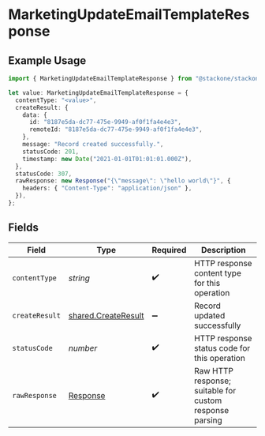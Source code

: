 # MarketingUpdateEmailTemplateResponse

## Example Usage

```typescript
import { MarketingUpdateEmailTemplateResponse } from "@stackone/stackone-client-ts/sdk/models/operations";

let value: MarketingUpdateEmailTemplateResponse = {
  contentType: "<value>",
  createResult: {
    data: {
      id: "8187e5da-dc77-475e-9949-af0f1fa4e4e3",
      remoteId: "8187e5da-dc77-475e-9949-af0f1fa4e4e3",
    },
    message: "Record created successfully.",
    statusCode: 201,
    timestamp: new Date("2021-01-01T01:01:01.000Z"),
  },
  statusCode: 307,
  rawResponse: new Response("{\"message\": \"hello world\"}", {
    headers: { "Content-Type": "application/json" },
  }),
};
```

## Fields

| Field                                                                 | Type                                                                  | Required                                                              | Description                                                           |
| --------------------------------------------------------------------- | --------------------------------------------------------------------- | --------------------------------------------------------------------- | --------------------------------------------------------------------- |
| `contentType`                                                         | *string*                                                              | :heavy_check_mark:                                                    | HTTP response content type for this operation                         |
| `createResult`                                                        | [shared.CreateResult](../../../sdk/models/shared/createresult.md)     | :heavy_minus_sign:                                                    | Record updated successfully                                           |
| `statusCode`                                                          | *number*                                                              | :heavy_check_mark:                                                    | HTTP response status code for this operation                          |
| `rawResponse`                                                         | [Response](https://developer.mozilla.org/en-US/docs/Web/API/Response) | :heavy_check_mark:                                                    | Raw HTTP response; suitable for custom response parsing               |